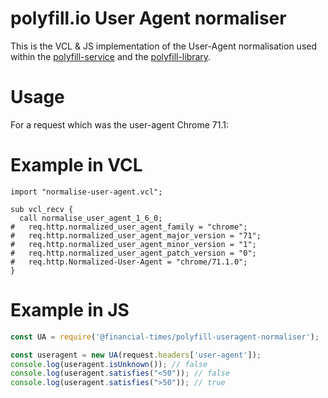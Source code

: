# polyfill.io User Agent normaliser

This is the VCL & JS implementation of the User-Agent normalisation used within the [polyfill-service](https://github.com/Financial-Times/polyfill-service) and the [polyfill-library](https://github.com/Financial-Times/polyfill-library).

# Usage

For a request which was the user-agent Chrome 71.1:

# Example in VCL
```vcl
import "normalise-user-agent.vcl";

sub vcl_recv {
  call normalise_user_agent_1_6_0;
#   req.http.normalized_user_agent_family = "chrome";
#   req.http.normalized_user_agent_major_version = "71";
#   req.http.normalized_user_agent_minor_version = "1";
#   req.http.normalized_user_agent_patch_version = "0";
#   req.http.Normalized-User-Agent = "chrome/71.1.0";
}
```

# Example in JS

```js
const UA = require('@financial-times/polyfill-useragent-normaliser');

const useragent = new UA(request.headers['user-agent']);
console.log(useragent.isUnknown()); // false
console.log(useragent.satisfies("<50")); // false
console.log(useragent.satisfies(">50")); // true
```
